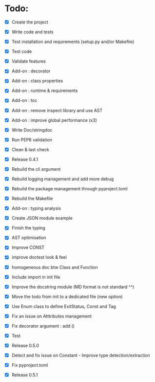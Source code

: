 # Todo:

- [X] Create the project
- [X] Write code and tests
- [X] Test installation and requirements (setup.py and/or Makefile)
- [X] Test code
- [X] Validate features
- [X] Add-on : decorator
- [X] Add-on : class properties
- [X] Add-on : runtime & requirements
- [X] Add-on : toc
- [X] Add-on : remove inspect library and use AST
- [X] Add-on : improve global performance (x3)
- [X] Write Doc/stringdoc
- [X] Run PEP8 validation
- [X] Clean & last check
- [X] Release 0.4.1
- [X] Rebuild the cli argument
- [X] Rebuild logging management and add more debug
- [X] Rebuild the package management through pyproject.toml
- [X] Rebuild the Makefile
- [X] Add-on : typing analysis
- [X] Create JSON module example
- [X] Finish the typing
- [X] AST optimisation
- [X] Improve CONST
- [X] improve doctest look & feel
- [X] homogeneous doc btw Class and Function
- [X] Include import in init file
- [X] Improve the docstring module (MD format is not standard ^^)
- [X] Move the todo from init to a dedicated file (new option)
- [X] Use Enum class to define ExitStatus, Const and Tag
- [X] Fix an issue on Atttributes management
- [X] Fix decorator argument : add ()
- [X] Test
- [X] Release 0.5.0
- [X] Detect and fix issue on Constant - Improve type detection/extraction
- [X] Fix pyproject.toml
- [X] Release 0.5.1

